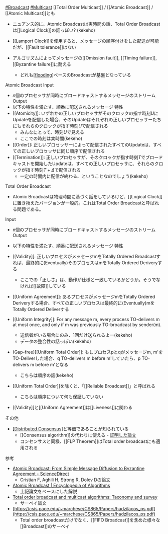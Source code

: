 [#Broadcast](Broadcast.md) [#Multicast](Multicast.md)
[[Total Order Multicast]] / [[Atomic Broadcast]] / [[Atomic Multicast]]とも
- ニュアンス的に、Atomic Broadcastは実時間の話、Total Order Broadcastは[[Logical Clock]]の話っぽい? (kekeho)

- [[Lamport Clock]]を使用すると、メッセージの順序付けをした配送が可能だが、[[Fault tolerance]]はない
- アルゴリズムによってメッセージの[[Omission fault]], [[Timing failure]], [[Byzantine failure]]に耐える
	- どれも[[flooding]]([[gossip]]等)ベースのBroadcastが基盤となっている

Atomic Broadcast
Input
- $n$個のプロセッサが同時にブロードキャストするメッセージのストリーム
Output
- 以下の特性を満たす、順番に配送されるメッセージ
特性
- [[Atomicity]]: いずれかの正しいプロセッサがそのクロックの指す時刻$U$にUpdateを配信した場合、そのUpdateはそれぞれの正しいプロセッサーたちにもそれらのクロックが指す時刻$U$で配信される
	- みんなにとって、時刻$U$で見える
	- ここでの時刻は実時間(kekeho)
- [[Order]]: 正しいプロセッサーによって配信されたすべてのUpdateは、すべての正しいプロセッサに同じ順序で配信される
- [[Termination]]: 正しいプロセッサが、そのクロックが指す時刻$T$でブロードキャストを開始したUpdateは、すべての正しいプロセッサに、それらのクロックが指す時刻$T + \Delta$で配信される
	- 一定の時間内に配信が終わる、ということなのでしょう(kekeho)

Total Order Broadcast
- Atomic Broadcastは物理時間に基づく話をしているけど、[[Logical Clock]]に置き換えたバージョンが一般的。これはTotal Order Broadcastと呼ばれる問題である。

Input
- n個のプロセッサが同時にブロードキャストするメッセージのストリーム
Output
- 以下の特性を満たす、順番に配送されるメッセージ
特性
- [[Validity]]: 正しいプロセスがメッセージmをTotally Ordered Broadcastすれば、最終的に(Eventually)そのプロセスはmをTotally Ordered Deriveryする
	- ここでの「正しさ」は、動作が仕様と一致しているかどうか。そうでなければ[[故障]]している
- [[Uniform Agreement]]: あるプロセスがメッセージmをTotally Ordered Deriveryする場合、すべての正しいプロセスは最終的に(Eventually)mをTotally Ordered Deliverする
- [[Uniform Integrity]]: For any message m, every process TO-delivers m at most once, and only if m was previously TO-broadcast by sender(m).
	- 送信者がいる場合にのみ、1回だけ送られるよー(kekeho)
	- データの整合性の話っぽい(kekeho)
- (Gap-free)[[Uniform Total Order]]: もしプロセスpとqがメッセージm, m'をTO-Deliverした場合、q TO-delivers m before m'していたら、p TO-delivers m before m'となる
	- こちらは順序の話(kekeho)

- [[Uniform Total Order]]を除くと、「[[Reliable Broadcast]]」と呼ばれる
	- こちらは順序について何も保証していない
- [[Validity]]と[[Uniform Agreement]]は[[Liveness]]に関わる

その他
- [[Distributed Consensus]]([[分散合意]])と等価であることが知られている
	- [[Consensus algorithm]]の代わりに使える
			- [証明した論文](https://doi.org/10.1145/226643.226647)
	- コンセンサスと同様、[[FLP Theorem]]はTotal order broadcastにも適用される

参考
- [Atomic Broadcast: From Simple Message Diffusion to Byzantine Agreement - ScienceDirect](https://www.sciencedirect.com/science/article/pii/S0890540185710607)
	- Cristian F, Aghili H, Strong R, Dolev Dの論文
- [Atomic Broadcast | Encyclopedia of Algorithms](https://link.springer.com/referenceworkentry/10.1007/978-0-387-30162-4_37)
	- 上記論文をベースにした解説
- [Total order broadcast and multicast algorithms: Taxonomy and survey](https://doi.org/10.1145/1041680.1041682)
	- サーベイ論文
- [https://csis.pace.edu/~marchese/CS865/Papers/hadzilacos_ps.pdf](https://csis.pace.edu/~marchese/CS865/Papers/hadzilacos_ps.pdf)
	- Total order broadcastだけでなく、[[FIFO Broadcast]]を含めた様々な[[Broadcast]]のサーベイ
